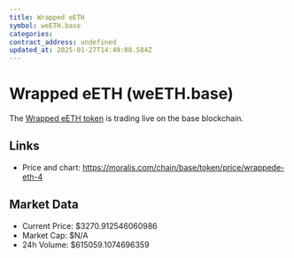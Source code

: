 ```yaml
---
title: Wrapped eETH
symbol: weETH.base
categories: 
contract_address: undefined
updated_at: 2025-01-27T14:49:08.584Z
---
```


# Wrapped eETH (weETH.base)
The [Wrapped eETH token](https://moralis.com/chain/base/token/price/wrappede-eth-4) is trading live on the base blockchain.

## Links
- Price and chart: https://moralis.com/chain/base/token/price/wrappede-eth-4

## Market Data
- Current Price: $3270.912546060986
- Market Cap: $N/A
- 24h Volume: $615059.1074696359
